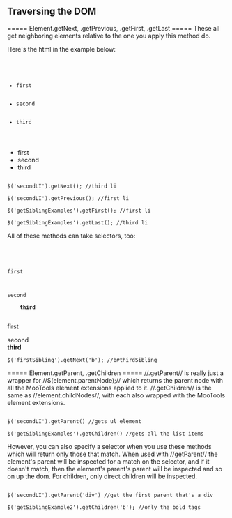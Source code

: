 Traversing the DOM
------------------

===== Element.getNext, .getPrevious, .getFirst, .getLast =====
These all get neighboring elements relative to the one you apply this method do.

Here's the html in the example below:
<code html>
<ul id="getSiblingExamples">
	<li id="firstLI">first</li>
	<li id="secondLI">second</li>
	<li id="thirdLI">third</li>
</ul>
</code>

<html><ul id="getSiblingExamples">
	<li id="firstLI">first</li>
	<li id="secondLI">second</li>
	<li id="thirdLI">third</li>
</ul></html>
<code javascript exec>
$('secondLI').getNext(); //third li
</code>
<code javascript exec>
$('secondLI').getPrevious(); //first li
</code>
<code javascript exec>
$('getSiblingExamples').getFirst(); //first li
</code>
<code javascript exec>
$('getSiblingExamples').getLast(); //third li
</code>

All of these methods can take selectors, too:

<code html>
<div id="getSiblingExample2">
	<p id="firstSibling">first</p>
	<div id="secondSibling">second</div>
	<b id="thirdSibling">third</b>
</div>
</code>
<html><div id="getSiblingExample2">
	<p id="firstSibling">first</p>
	<div id="secondSibling">second</div>
	<b id="thirdSibling">third</b>
</div></html>

<code javascript exec>
$('firstSibling').getNext('b'); //b#thirdSibling
</code>

===== Element.getParent, .getChildren =====
//.getParent// is really just a wrapper for //$(element.parentNode);// which returns the parent node with all the MooTools element extensions applied to it. //.getChildren// is the same as //element.childNodes//, with each also wrapped with the MooTools element extensions.

<code javascript exec>
$('secondLI').getParent() //gets ul element
</code>
<code javascript exec>
$('getSiblingExamples').getChildren() //gets all the list items
</code>

However, you can also specify a selector when you use these methods which will return only those that match. When used with //getParent// the element's parent will be inspected for a match on the selector, and if it doesn't match, then the element's parent's parent will be inspected and so on up the dom. For children, only direct children will be inspected.

<code javascript exec>
$('secondLI').getParent('div') //get the first parent that's a div
</code>
<code javascript exec>
$('getSiblingExample2').getChildren('b'); //only the bold tags
</code>
